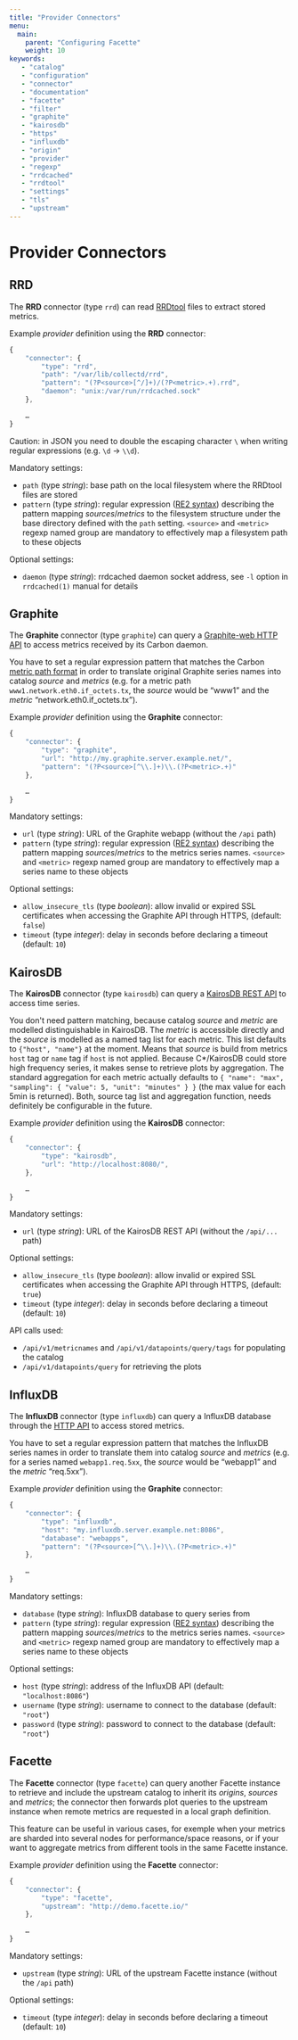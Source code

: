 ```yaml
---
title: "Provider Connectors"
menu:
  main:
    parent: "Configuring Facette"
    weight: 10
keywords:
   - "catalog"
   - "configuration"
   - "connector"
   - "documentation"
   - "facette"
   - "filter"
   - "graphite"
   - "kairosdb"
   - "https"
   - "influxdb"
   - "origin"
   - "provider"
   - "regexp"
   - "rrdcached"
   - "rrdtool"
   - "settings"
   - "tls"
   - "upstream"
---
```


# Provider Connectors

## RRD

The **RRD** connector (type `rrd`) can read [RRDtool][0] files to extract stored metrics.

Example *provider* definition using the **RRD** connector:

```javascript
{
    "connector": {
        "type": "rrd",
        "path": "/var/lib/collectd/rrd",
        "pattern": "(?P<source>[^/]+)/(?P<metric>.+).rrd",
        "daemon": "unix:/var/run/rrdcached.sock"
    },

    …
}
```

<span class="fa fa-warning"></span> Caution: in JSON you need to double the escaping character `\` when writing regular
expressions (e.g. `\d`&nbsp;→&nbsp;`\\d`).

Mandatory settings:

 * `path` (type _string_): base path on the local filesystem where the RRDtool files are stored
 * `pattern` (type _string_): regular expression ([RE2 syntax][1]) describing the pattern mapping *sources*/*metrics*
    to the filesystem structure under the base directory defined with the `path` setting.
    `<source>` and `<metric>` regexp named group are mandatory to effectively map a filesystem path to these objects

Optional settings:

 * `daemon` (type _string_): rrdcached daemon socket address, see `-l` option in `rrdcached(1)` manual for details

## Graphite

The **Graphite** connector (type `graphite`) can query a [Graphite-web HTTP API][2] to access metrics received by its
Carbon daemon.

You have to set a regular expression pattern that matches the Carbon [metric path format][3] in order to translate
original Graphite series names into catalog *source* and *metrics* (e.g. for a metric path
`www1.network.eth0.if_octets.tx`, the *source* would be “www1” and the *metric* “network.eth0.if_octets.tx”).

Example *provider* definition using the **Graphite** connector:

```javascript
{
    "connector": {
        "type": "graphite",
        "url": "http://my.graphite.server.example.net/",
        "pattern": "(?P<source>[^\\.]+)\\.(?P<metric>.+)"
    },

    …
}
```

Mandatory settings:

 * `url` (type _string_): URL of the Graphite webapp (without the `/api` path)
 * `pattern` (type _string_): regular expression ([RE2 syntax][1]) describing the pattern mapping *sources*/*metrics*
    to the metrics series names.
    `<source>` and `<metric>` regexp named group are mandatory to effectively map a series name to these objects

Optional settings:

 * `allow_insecure_tls` (type _boolean_): allow invalid or expired SSL certificates when accessing the Graphite API
 through HTTPS, (default: `false`)
 * `timeout` (type _integer_): delay in seconds before declaring a timeout (default: `10`)

## KairosDB

The **KairosDB** connector (type `kairosdb`) can query a [KairosDB REST API][5] to access time series.

You don't need pattern matching, because catalog *source* and *metric* are modelled distinguishable in KairosDB.
The *metric* is accessible directly and the *source* is modelled as a named tag list for each metric. This list defaults to `{"host", "name"}` at the moment. Means that *source* is build from metrics `host` tag or `name` tag if `host` is not applied. Because C*/KairosDB could store high frequency series, it makes sense to retrieve plots by aggregation. The standard aggregation for each metric actually defaults to `{ "name": "max", "sampling": { "value": 5, "unit": "minutes" } }` (the max value for each 5min is returned). Both, source tag list and aggregation function, needs definitely be configurable in the future.

Example *provider* definition using the **KairosDB** connector:

```javascript
{
    "connector": {
        "type": "kairosdb",
        "url": "http://localhost:8080/",
    },

    …
}
```

Mandatory settings:

 * `url` (type _string_): URL of the KairosDB REST API (without the `/api/...` path)
 
Optional settings:

 * `allow_insecure_tls` (type _boolean_): allow invalid or expired SSL certificates when accessing the Graphite API
 through HTTPS, (default: `true`)
 * `timeout` (type _integer_): delay in seconds before declaring a timeout (default: `10`)

API calls used:

 * `/api/v1/metricnames` and `/api/v1/datapoints/query/tags` for populating the catalog
 * `/api/v1/datapoints/query` for retrieving the plots

## InfluxDB

The **InfluxDB** connector (type `influxdb`) can query a InfluxDB database through the [HTTP API][4] to access stored
metrics.

You have to set a regular expression pattern that matches the InfluxDB series names in order to translate
them into catalog *source* and *metrics* (e.g. for a series named `webapp1.req.5xx`, the *source* would be “webapp1”
and the *metric* “req.5xx”).

Example *provider* definition using the **Graphite** connector:

```javascript
{
    "connector": {
        "type": "influxdb",
        "host": "my.influxdb.server.example.net:8086",
        "database": "webapps",
        "pattern": "(?P<source>[^\\.]+)\\.(?P<metric>.+)"
    },

    …
}
```

Mandatory settings:

 * `database` (type _string_): InfluxDB database to query series from
 * `pattern` (type _string_): regular expression ([RE2 syntax][1]) describing the pattern mapping *sources*/*metrics*
    to the metrics series names.
    `<source>` and `<metric>` regexp named group are mandatory to effectively map a series name to these objects

Optional settings:

 * `host` (type _string_): address of the InfluxDB API (default: `"localhost:8086"`)
 * `username` (type _string_): username to connect to the database (default: `"root"`)
 * `password` (type _string_): password to connect to the database (default: `"root"`)

## Facette

The **Facette** connector (type `facette`) can query another Facette instance to retrieve and include the upstream
catalog to inherit its *origins*, *sources* and *metrics*; the connector then forwards plot queries to the upstream
instance when remote metrics are requested in a local graph definition.

This feature can be useful in various cases, for exemple when your metrics are sharded into several nodes for
performance/space reasons, or if your want to aggregate metrics from different tools in the same Facette instance.

Example *provider* definition using the **Facette** connector:

```javascript
{
    "connector": {
        "type": "facette",
        "upstream": "http://demo.facette.io/"
    },

    …
}
```

Mandatory settings:

 * `upstream` (type _string_): URL of the upstream Facette instance (without the `/api` path)

Optional settings:

 * `timeout` (type _integer_): delay in seconds before declaring a timeout (default: `10`)


[0]: https://oss.oetiker.ch/rrdtool
[1]: https://code.google.com/p/re2/wiki/Syntax
[2]: https://graphite.readthedocs.org/en/latest/render_api.html
[3]: https://graphite.readthedocs.org/en/latest/feeding-carbon.html#the-plaintext-protocol
[4]: http://influxdb.com/docs/v0.8/api/reading_and_writing_data.html
[5]: http://kairosdb.github.io/kairosdocs/restapi/
